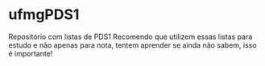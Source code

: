 # ufmgPDS1
Repositório com listas de PDS1 
Recomendo que utilizem essas listas para estudo e não apenas para nota, tentem aprender se ainda não sabem, isso é importante!
